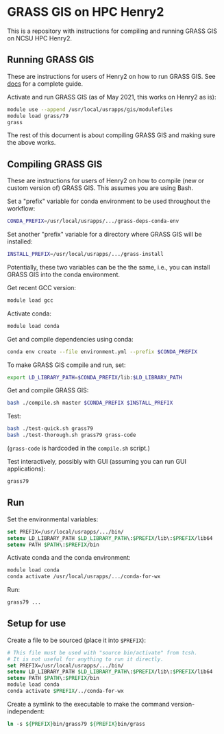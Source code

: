 # GRASS GIS on HPC Henry2

This is a repository with instructions for compiling and running GRASS GIS on NCSU HPC Henry2.

## Running GRASS GIS

These are instructions for users of Henry2 on how to run GRASS GIS.
See [docs](docs) for a complete guide.

Activate and run GRASS GIS (as of May 2021, this works on Henry2 as is):

```bash
module use --append /usr/local/usrapps/gis/modulefiles
module load grass/79
grass
```

The rest of this document is about compiling GRASS GIS and making sure the above works.

## Compiling GRASS GIS

These are instructions for users of Henry2 on how to compile (new or custom version of)
GRASS GIS. This assumes you are using Bash.

Set a "prefix" variable for conda environment to be used throughout the workflow:

```bash
CONDA_PREFIX=/usr/local/usrapps/.../grass-deps-conda-env
```

Set another "prefix" variable for a directory where GRASS GIS will be installed:

```bash
INSTALL_PREFIX=/usr/local/usrapps/.../grass-install
```

Potentially, these two variables can be the the same, i.e., you can install GRASS GIS
into the conda environment.

Get recent GCC version:

```bash
module load gcc
```

Activate conda:

```bash
module load conda
```

Get and compile dependencies using conda:

```bash
conda env create --file environment.yml --prefix $CONDA_PREFIX
```

To make GRASS GIS compile and run, set:

```bash
export LD_LIBRARY_PATH=$CONDA_PREFIX/lib:$LD_LIBRARY_PATH
```

Get and compile GRASS GIS:

```bash
bash ./compile.sh master $CONDA_PREFIX $INSTALL_PREFIX
```

Test:

```bash
bash ./test-quick.sh grass79
bash ./test-thorough.sh grass79 grass-code
```

(`grass-code` is hardcoded in the `compile.sh` script.)

Test interactively, possibly with GUI (assuming you can run GUI applications):

```bash
grass79
```

## Run

Set the environmental variables:

```tcsh
set PREFIX=/usr/local/usrapps/.../bin/
setenv LD_LIBRARY_PATH $LD_LIBRARY_PATH\:$PREFIX/lib\:$PREFIX/lib64
setenv PATH $PATH\:$PREFIX/bin
```

Activate conda and the conda environment:

```tcsh
module load conda
conda activate /usr/local/usrapps/.../conda-for-wx
```

Run:

```tcsh
grass79 ...
```

## Setup for use

Create a file to be sourced (place it into `$PREFIX`):

```tcsh
# This file must be used with "source bin/activate" from tcsh.
# It is not useful for anything to run it directly.
set PREFIX=/usr/local/usrapps/.../bin/
setenv LD_LIBRARY_PATH $LD_LIBRARY_PATH\:$PREFIX/lib\:$PREFIX/lib64
setenv PATH $PATH\:$PREFIX/bin
module load conda
conda activate $PREFIX/../conda-for-wx
```

Create a symlink to the executable to make the command version-independent:

```tcsh
ln -s ${PREFIX}bin/grass79 ${PREFIX}bin/grass
```
